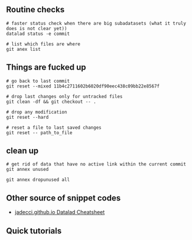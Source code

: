 

## Routine checks

```
# faster status check when there are big subadatasets (what it truly does is not clear yet))
datalad status -e commit

# list which files are where
git anex list
```

## Things are fucked up

```
# go back to last commit
git reset --mixed 11b4c2711602b6020df90eec438c09bb22e8567f

# drop last changes only for untracked files
git clean -df && git checkout -- .

# drop any modification
git reset --hard

# reset a file to last saved changes
git reset -- path_to_file
```

## clean up

```
# get rid of data that have no active link within the current commit
git annex unused

git annex dropunused all
```

## Other source of snippet codes

- [jadecci.github.io Datalad Cheatsheet](https://jadecci.github.io/notes/Datalad.html)

## Quick tutorials

